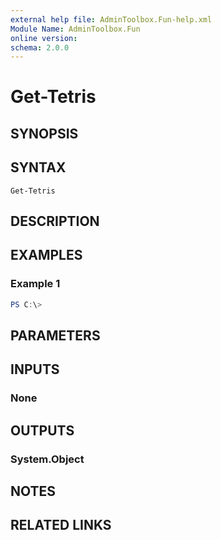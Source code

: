 ```yaml
---
external help file: AdminToolbox.Fun-help.xml
Module Name: AdminToolbox.Fun
online version:
schema: 2.0.0
---
```


# Get-Tetris

## SYNOPSIS


## SYNTAX

```
Get-Tetris
```

## DESCRIPTION


## EXAMPLES

### Example 1
```powershell
PS C:\> 
```



## PARAMETERS

## INPUTS

### None

## OUTPUTS

### System.Object
## NOTES

## RELATED LINKS

